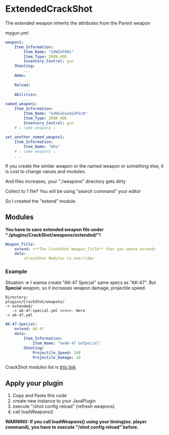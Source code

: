 # ExtendedCrackShot
The extended weapon inherits the attributes from the Parent weapon

mygun.yml
```yml
weapon1:
    Item_Information:
        Item_Name: "&9WEAPON1"
        Item_Type: IRON_HOE
        Inventory_Control: gun
    Shooting:
        ...
    Ammo:
        ...
    Reload:
        ...
    Abilities:
        ...
named_weapon1:
    Item_Information:
        Item_Name: "&dW&aE&eA&9P&cN"
        Item_Type: IRON_HOE
        Inventory_Control: gun
    # ↓ same weapon1 ↓
    ...
yet_another_named_weapon1:
    Item_Information:
        Item_Name: "Wha"
    # ↓ same weapon1 ↓
    ...
```
If you create the similar weapon or the named weapon or something else, it is cost to change values and modules. 

And files increases, your "./weapons" directory gets dirty

Collect to 1 file?  You will be using "search command" your editor

So I created the "extend" module. 

## Modules

**You have to save extended weapon file under "./plugins/CrackShot/weapons/extended/"!**

```yml
Weapon_Title:
    extend: <**The CrackShot Weapon_Title** that you wanna extend>
    data:
        <CrackShot Modules to override>
```

### Example
Situation => I wanna create "AK-47 Special" same specs as "AK-47". But **Special** weapon, so it increases weapon damage, projectile speed.
```
Directory:
plugins/CrackShot/weapons/
-> extended/
   -> ak-47-special.yml <<<<<- Here
-> ak-47.yml
```
```yml
AK-47-Special:
    extend: AK-47
    data:
        Item_Information:
            Item_Name: "&eAK-47 &dSpecial"
        Shooting:
            Projectile_Speed: 100
            Projectile_Damage: 10
```

CrackShot modules list is [this link](https://github.com/Shampaggon/CrackShot/wiki/List-of-Modules)

## Apply your plugin

1. Copy and Paste this code
2. create new instance to your JavaPlugin
3. execute "/shot config reload" (refresh weapons)
4. call loadWeapons()

**WARNING: If you call loadWeapons() using your timing(ex. player command), you have to execute "/shot config reload" before.**
